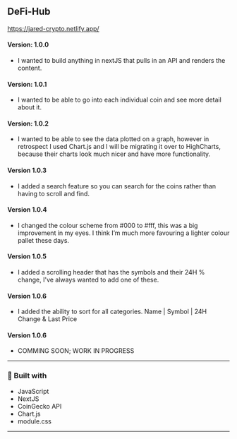 ## DeFi-Hub
https://jared-crypto.netlify.app/

#### Version: 1.0.0
- I wanted to build anything in nextJS that pulls in an API and renders the content.

#### Version: 1.0.1
- I wanted to be able to go into each individual coin and see more detail about it.

#### Version: 1.0.2
- I wanted to be able to see the data plotted on a graph, however in retrospect I used Chart.js and I will be migrating it over to HighCharts, because their charts look much nicer and have more functionality. 

#### Version 1.0.3
- I added a search feature so you can search for the coins rather than having to scroll and find.

#### Version 1.0.4
- I changed the colour scheme from #000 to #fff, this was a big improvement in my eyes. I think I’m much more favouring a lighter colour pallet these days.

#### Version 1.0.5
- I added a scrolling header that has the symbols and their 24H % change, I've always wanted to add one of these. 

#### Version 1.0.6
- I added the ability to sort for all categories. Name | Symbol | 24H Change & Last Price

#### Version 1.0.6
 - COMMING SOON; WORK IN PROGRESS

---

### 🔨 Built with
- JavaScript
- NextJS
- CoinGecko API
- Chart.js
- module.css

---



